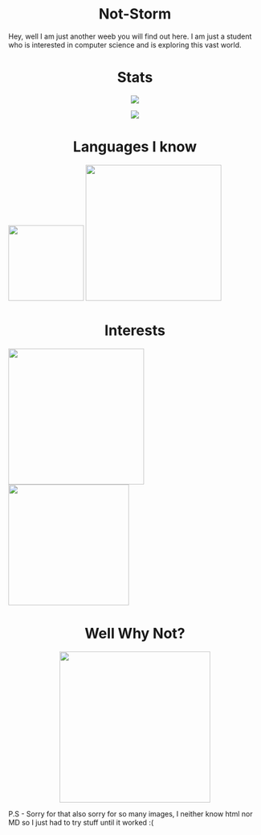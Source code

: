 <h1 align="center">Not-Storm</h1>
Hey, well I am just another weeb you will find out here. I am just a student who is interested in computer science and is exploring this vast world.  

<h1 align="center">Stats</h1>

<p align="center"><img src="https://github-readme-stats.vercel.app/api?username=Not-Storm&count_private=true&title_color=33dffa&text_color=33dffa&icon_color=2bbc8a&bg_color=1d1f21"></p>
<p align="center"><img src="https://github-readme-stats.vercel.app/api/top-langs/?username=Not-Storm&title_color=33dffa&text_color=c9cacc&icon_color=2bbc8a&bg_color=1d1f21&layout=compact"></p>

<h1 align="center">Languages I know</h1>
<img src="https://static.skillshare.com/uploads/video/thumbnails/96615a0d4acd4ea4587de9e68f817d4e/original" height=150>
<img src="https://miro.medium.com/max/3840/1*MwFQYgyVYqBZkKbPhs5J_g.jpeg"width = 270>

<h1 align="center">Interests</h1>
<img src="https://static1.makeuseofimages.com/wp-content/uploads/2019/04/rust-language.jpg"width=270>
<img src="https://cdn-images-1.medium.com/max/2000/1*pUoM-kEeIappqQtyOM2rOw.jpeg"width = 240>

<h1 align="center">Well Why Not?</h1>
<p align="center"><img src="https://media.tenor.com/images/24eb4729f69b63620c80f31fb59c3ca0/tenor.gif"width=300>

P.S - Sorry for that also sorry for so many images, I neither know html nor MD so I just had to try stuff until it worked :(
